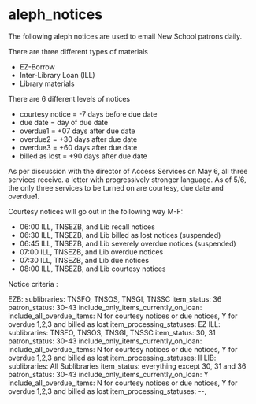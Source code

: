 # aleph_notices

The following aleph notices are used to email New School patrons daily. 

There are three different types of materials

* EZ-Borrow
* Inter-Library Loan (ILL)
* Library materials

There are 6 different levels of notices

* courtesy notice = -7 days before due date
* due date = day of due date
* overdue1 = +07 days after due date
* overdue2 = +30 days after due date
* overdue3 = +60 days after due date
* billed as lost = +90 days after due date

As per discussion with the director of Access Services on May 6, all three services receive. a letter with progressively stronger language.  As of 5/6, the only three services to be turned on are courtesy, due date and overdue1.

Courtesy notices will go out in the following way M-F:

* 06:00 ILL, TNSEZB, and Lib recall notices 
* 06:30 ILL, TNSEZB, and Lib billed as lost notices (suspended)
* 06:45 ILL, TNSEZB, and Lib severely overdue notices (suspended)
* 07:00 ILL, TNSEZB, and Lib overdue notices
* 07:30 ILL, TNSEZB, and Lib due notices 
* 08:00 ILL, TNSEZB, and Lib courtesy notices
 
Notice criteria :
 
EZB:
     sublibraries: TNSFO, TNSOS, TNSGI, TNSSC
     item_status: 36
     patron_status: 30-43
     include_only_items_currently_on_loan:
     include_all_overdue_items: N for courtesy notices or due notices, Y for overdue 1,2,3 and billed as lost
     item_processing_statuses: EZ
ILL:
     sublibraries: TNSFO, TNSOS, TNSGI, TNSSC
     item_status: 30, 31
     patron_status: 30-43
     include_only_items_currently_on_loan:
     include_all_overdue_items: N for courtesy notices or due notices, Y for overdue 1,2,3 and billed as lost
     item_processing_statuses: II
LIB:
     sublibraries: All Sublibraries
     item_status: everything except 30, 31 and 36
     patron_status: 30-43
     include_only_items_currently_on_loan: Y
     include_all_overdue_items: N for courtesy notices or due notices, Y for overdue 1,2,3 and billed as lost
     item_processing_statuses: --,
